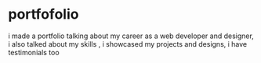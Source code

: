 # portfofolio
i made a portfolio talking about my career as a web developer and designer, i also talked about my skills , i showcased my projects and designs, i have testimonials too
